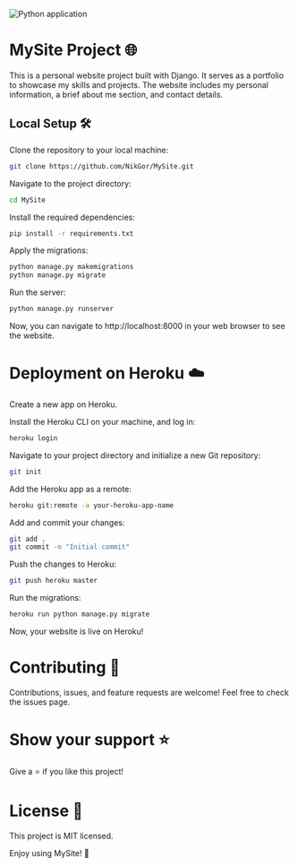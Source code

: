 ![Python application](https://github.com/NikGor/MySite/actions/workflows/python-app.yml/badge.svg)

# MySite Project 🌐
This is a personal website project built with Django. It serves as a portfolio to showcase my skills and projects. The website includes my personal information, a brief about me section, and contact details.

## Local Setup 🛠️
Clone the repository to your local machine:

```bash
git clone https://github.com/NikGor/MySite.git
```

Navigate to the project directory:

```bash
cd MySite
```

Install the required dependencies:

```bash
pip install -r requirements.txt
```

Apply the migrations:

```bash
python manage.py makemigrations
python manage.py migrate
```

Run the server:

```bash
python manage.py runserver
```
Now, you can navigate to http://localhost:8000 in your web browser to see the website.

# Deployment on Heroku ☁️
Create a new app on Heroku.

Install the Heroku CLI on your machine, and log in:

```bash
heroku login
```
Navigate to your project directory and initialize a new Git repository:

```bash
git init
```
Add the Heroku app as a remote:

```bash
heroku git:remote -a your-heroku-app-name
```
Add and commit your changes:

```bash
git add .
git commit -m "Initial commit"
```
Push the changes to Heroku:

```bash
git push heroku master
```
Run the migrations:

```bash
heroku run python manage.py migrate
```
Now, your website is live on Heroku!

# Contributing 🤝
Contributions, issues, and feature requests are welcome! Feel free to check the issues page.

# Show your support ⭐
Give a ⭐️ if you like this project!

# License 📝
This project is MIT licensed.

Enjoy using MySite! 🎉